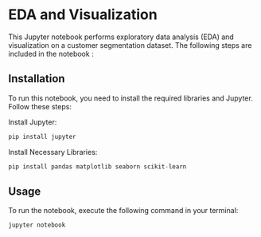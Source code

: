 # EDA and Visualization
This Jupyter notebook performs exploratory data analysis (EDA) and visualization on a customer segmentation dataset. The following steps are included in the notebook :
## Installation
To run this notebook, you need to install the required libraries and Jupyter. Follow these steps:

Install Jupyter:
```python
pip install jupyter
```
Install Necessary Libraries:
```python
pip install pandas matplotlib seaborn scikit-learn
```
## Usage
To run the notebook, execute the following command in your terminal:
```python
jupyter notebook
```